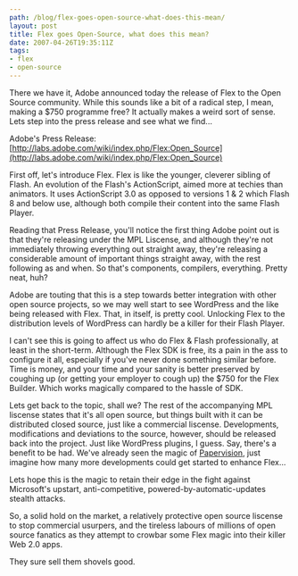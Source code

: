 ```yaml
---
path: /blog/flex-goes-open-source-what-does-this-mean/
layout: post
title: Flex goes Open-Source, what does this mean?
date: 2007-04-26T19:35:11Z
tags:
- flex
- open-source
---
```


There we have it, Adobe announced today the release of Flex to the Open Source community. While this sounds like a bit of a radical step, I mean, making a $750 programme free? It actually makes a weird sort of sense. Lets step into the press release and see what we find...

Adobe's Press Release: [http://labs.adobe.com/wiki/index.php/Flex:Open_Source](http://labs.adobe.com/wiki/index.php/Flex:Open_Source)

First off, let's introduce Flex. Flex is like the younger, cleverer sibling of Flash. An evolution of the Flash's ActionScript, aimed more at techies than animators. It uses ActionScript 3.0 as opposed to versions 1 & 2 which Flash 8 and below use, although both compile their content into the same Flash Player.

Reading that Press Release, you'll notice the first thing Adobe point out is that they're releasing under the MPL Liscense, and although they're not immediately throwing everything out straight away, they're releasing a considerable amount of important things straight away, with the rest following as and when. So that's components, compilers, everything. Pretty neat, huh?

Adobe are touting that this is a step towards better integration with other open source projects, so we may well start to see WordPress and the like being released with Flex. That, in itself, is pretty cool. Unlocking Flex to the distribution levels of WordPress can hardly be a killer for their Flash Player.

I can't see this is going to affect us who do Flex & Flash professionally, at least in the short-term. Although the Flex SDK is free, its a pain in the ass to configure it all, especially if you've never done something similar before. Time is money, and your time and your sanity is better preserved by coughing up (or getting your employer to cough up) the $750 for the Flex Builder. Which works magically compared to the hassle of SDK.

Lets get back to the topic, shall we? The rest of the accompanying MPL liscense states that it's all open source, but things built with it can be distributed closed source, just like a commercial liscense. Developments, modifications and deviations to the source, however, should be released back into the project. Just like WordPress plugins, I guess. Say, there's a benefit to be had. We've already seen the magic of [Papervision](http://www.papervision3d.org/), just imagine how many more developments could get started to enhance Flex...

Lets hope this is the magic to retain their edge in the fight against Microsoft's upstart, anti-competitive, powered-by-automatic-updates stealth attacks.

So, a solid hold on the market, a relatively protective open source liscense to stop commercial usurpers, and the tireless labours of millions of open source fanatics as they attempt to crowbar some Flex magic into their killer Web 2.0 apps.

They sure sell them shovels good.